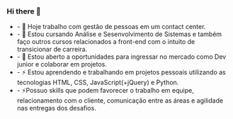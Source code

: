 ### Hi there 👋

<div>
  <ul>
      <li>- 🔭 Hoje trabalho com gestão de pessoas em um contact center.</li>
      <li>- 🌱 Estou cursando Análise e Sesenvolvimento de Sistemas e também faço outros cursos relacionados a front-end com o intuito de transicionar de carreira.</li>
      <li>- 👯 Estou aberto a oportunidades para ingressar no mercado como Dev junior e colaborar em projetos.</li>
      <li>- ⚡ Estou aprendendo e trabalhando em projetos pessoais utilizando as tecnologias HTML, CSS, JavaScript(+jQuery) e Python.</li>
      <li>- ⚡Possuo skills que podem favorecer o trabalho em equipe, relacionamento com o cliente, comunicação entre as áreas e agilidade nas entregas dos desafios.</li>
  </ul>
</div>
